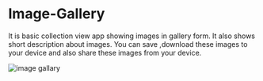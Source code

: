 # Image-Gallery
It is basic collection view app showing images in gallery form. It also shows short description about images. You can save ,download these images to your device and also share these images from your device.

![image gallary](https://user-images.githubusercontent.com/73683066/101727806-35375680-3adb-11eb-88dc-a4da3351552b.png)
